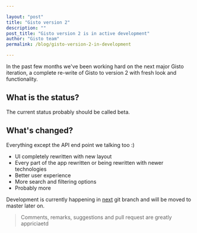 ```yaml
---

layout: "post"
title: "Gisto version 2"
description: ""
post_title: "Gisto version 2 is in active development"
author: "Gisto team"
permalink: /blog/gisto-version-2-in-development

---
```


In the past few months we've been working hard on the next major Gisto iteration, a complete re-write of Gisto to version 2 with fresh look and functionality.

<!--more-->

## What is the status?

The current status probably should be called beta.

## What's changed?

Everything except the API end point we talking too :)

- UI completely rewritten with new layout
- Every part of the app rewritten or being rewritten with newer technologies
- Better user experience
- More search and filtering options
- Probably more

Development is currently happening in <a href="https://github.com/Gisto/Gisto/tree/next">next</a> git branch and will be moved to master later on.

<p><blockquote>Comments, remarks, suggestions and pull request are greatly appriciaetd</blockquote></p>

